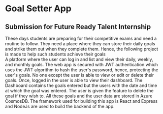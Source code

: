 # Goal Setter App
## Submission for Future Ready Talent Internship

These days students are preparing for their competitive exams and need a routine to follow. They need a place where they can store their daily goals and strike them out when they complete them. Hence, the following project is made to help such students achieve their goals
<br>
A platform where the user can log in and list and view their daily, weekly, and monthly goals. The web app is secured with JWT authentication which uses the JWT algorithm to hash the user's password, hence, protecting the user's goals. No one except the user is able to view or edit or delete their goals. Once, logged in the user is able to view their dashboard. The Dashboard contains the goals entered but the users with the date and time at which the goal was entered. The user is given the feature to delete the goal if they wish to. All these goals and the user data are stored in Azure CosmosDB. The framework used for building this app is React and Express and NodeJs are used to build the backend of the app.
